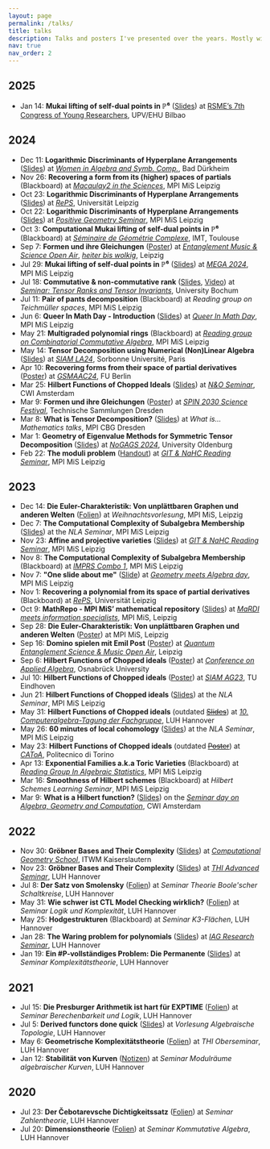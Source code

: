 ```yaml
---
layout: page
permalink: /talks/
title: talks
description: Talks and posters I've presented over the years. Mostly with PDF's.
nav: true
nav_order: 2
---
```


## 2025

- Jan 14: **Mukai lifting of self-dual points in ℙ⁶** (<a href="/assets/pdf/presentations/Mukai_Lifting_Jovenes.pdf" target="_blank">Slides</a>)
  at [RSME’s 7th Congress of Young Researchers](https://jovenes2025.rsme.es/index_en.html), UPV/EHU Bilbao


## 2024

- Dec 11: **Logarithmic Discriminants of Hyperplane Arrangements** (<a href="/assets/pdf/presentations/Logarithmic_Discriminants_of_Hyperplane_Arrangements_WIAASC.pdf" target="_blank">Slides</a>)
  at [_Women in Algebra and Symb. Comp._](https://www.computeralgebra.de/women-in-algebra-and-symbolic-computation-iii/), Bad Dürkheim
- Nov 26: **Recovering a form from its (higher) spaces of partials** (Blackboard)
  at [_Macaulay2 in the Sciences_](https://www.mis.mpg.de/events/series/macaulay2-in-the-sciences), MPI MiS Leipzig
- Oct 23: **Logarithmic Discriminants of Hyperplane Arrangements** (<a href="/assets/pdf/presentations/Logarithmic_Discriminants_of_Hyperplane_Arrangements_RePS.pdf" target="_blank">Slides</a>)
  at [_RePS_](https://sites.google.com/view/regiomontanus-phd/home), Universität Leipzig
- Oct 22: **Logarithmic Discriminants of Hyperplane Arrangements** (<a href="/assets/pdf/presentations/Logarithmic_Discriminants_of_Hyperplane_Arrangements_PosGeo.pdf" target="_blank">Slides</a>)
  at [_Positive Geometry Seminar_](https://www.mis.mpg.de/de/events/event/logarithmic-discriminants-of-hyperplane-arrangements), MPI MiS Leipzig
- Oct 3: **Computational Mukai lifting of self-dual points in ℙ⁶** (Blackboard)
  at [_Séminaire de Géométrie Complexe_](https://indico.math.cnrs.fr/event/12569/), IMT, Toulouse
- Sep 7: **Formen und ihre Gleichungen** (<a href="/assets/pdf/presentations/Formen_und_ihre_Gleichungen.pdf" target="_blank">Poster</a>)
  at [_Entanglement Music & Science Open Air_](https://www.instagram.com/quantumentanglementfestival/), [_heiter bis wolkig_](https://www.instagram.com/cafe_heiter_bis_wolkig/), Leipzig
- Jul 29: **Mukai lifting of self-dual points in ℙ⁶** (<a href="/assets/pdf/presentations/Mukai_Lifting_MEGA.pdf" target="_blank">Slides</a>)
  at [_MEGA 2024_](https://www.mis.mpg.de/events/series/mega-2024), MPI MiS Leipzig
- Jul 18: **Commutative & non-commutative rank** (<a href="/assets/pdf/presentations/Non-commutative_rank.pdf" target="_blank">Slides</a>, [Video](https://www.youtube.com/playlist?list=PLbBoaSCFITu67YJCBgv18N95t4dYOupuU))
  at [_Seminar: Tensor Ranks and Tensor Invariants_](https://qi.rub.de/tensors_ss24), University Bochum
- Jul 11: **Pair of pants decomposition** (Blackboard)
  at _Reading group on Teichmüller spaces_, MPI MiS Leipzig
- Jun 6: **Queer In Math Day - Introduction** (<a href="/assets/pdf/presentations/Queer_In_Math_Day.pdf" target="_blank">Slides</a>)
  at [_Queer In Math Day_](https://www.mis.mpg.de/de/events/series/queer-in-math-day), MPI MiS Leipzig
- May 21: **Multigraded polynomial rings** (Blackboard)
  at [_Reading group on Combinatorial Commutative Algebra_](https://www.mis.mpg.de/de/events/series/reading-group-on-combinatorial-commutative-algebra), MPI MiS Leipzig
- May 14: **Tensor Decomposition using Numerical (Non)Linear Algebra** (<a href="/assets/pdf/presentations/Tensor_Decomposition_using_Numerical_Nonlinear_Algebra_SIAM.pdf" target="_blank">Slides</a>)
  at [_SIAM LA24_](https://www.siam.org/conferences-events/past-event-archive/la24/), Sorbonne Université, Paris
- Apr 10: **Recovering forms from their space of partial derivatives** (<a href="/assets/pdf/presentations/Recovering_forms_GSMAAC24.pdf" target="_blank">Poster</a>)
  at [_GSMAAC24_](https://sites.google.com/view/gsmaac24/), FU Berlin
- Mar 25: **Hilbert Functions of Chopped Ideals** (<a href="/assets/pdf/presentations/Hilbert_Functions_of_Chopped_Ideals_CWI.pdf" target="_blank">Slides</a>)
  at [_N&O Seminar_](https://www.cwi.nl/en/groups/networks-and-optimization/more-networks-and-optimization/aco-seminar/), CWI Amsterdam
- Mar 9: **Formen und ihre Gleichungen** (<a href="/assets/pdf/presentations/Formen_und_ihre_Gleichungen.pdf" target="_blank">Poster</a>)
  at [_SPIN 2030 Science Festival_](https://spin2030.com/en/veranstaltung/spin-2030-science-festival/), Technische Sammlungen Dresden
- Mar 8: **What is Tensor Decomposition?** (<a href="/assets/pdf/presentations/What_is_Tensor_Decomposition.pdf" target="_blank">Slides</a>)
  at _What is... Mathematics talks_, MPI CBG Dresden
- Mar 1: **Geometry of Eigenvalue Methods for Symmetric Tensor Decomposition** (<a href="/assets/pdf/presentations/Geometry_of_eigenvalue_methods_for_STD.pdf" target="_blank">Slides</a>)
  at [_NoGAGS 2024_](https://uol.de/milena-wrobel/north-german-algebraic-geometry-seminar), University Oldenburg
- Feb 22: **The moduli problem** (<a href="/assets/pdf/nahc/09_Moduli_Problem.pdf" target="_blank">Handout</a>)
  at [_GIT & NaHC Reading Seminar_](/nahc/), MPI MiS Leipzig

## 2023

- Dec 14: **Die Euler-Charakteristik: Von unplättbaren Graphen und anderen Welten** (<a href="/assets/pdf/presentations/Eulercharakteristik_Schuelervortrag_23-12-14.pdf" target="_blank">Folien</a>)
  at _Weihnachtsvorlesung_, MPI MiS, Leipzig
- Dec 7: **The Computational Complexity of Subalgebra Membership** (<a href="/assets/pdf/presentations/Computational_Complexity_of_Subalgebra_Membership_MPI.pdf" target="_blank">Slides</a>)
  at the _NLA Seminar_, MPI MiS Leipzig
- Nov 23: **Affine and projective varieties** (<a href="/assets/pdf/nahc/01_Affine_and_projective_Varieties.pdf" target="_blank">Slides</a>)
  at [_GIT & NaHC Reading Seminar_](/nahc/), MPI MiS Leipzig
- Nov 8: **The Computational Complexity of Subalgebra Membership** (Blackboard)
  at [_IMPRS Combo 1_](https://www.mis.mpg.de/calendar/conferences/2023/imprscombo1.html), MPI MiS Leipzig
- Nov 7: **"One slide about me"** (<a href="/assets/pdf/presentations/Geometry_meets_Algebra_day.pdf" target="_blank">Slide</a>)
  at [_Geometry meets Algebra day_](https://www.mis.mpg.de/calendar/conferences/2023/gmad.html), MPI MiS Leipzig
- Nov 1: **Recovering a polynomial from its space of partial derivatives** (Blackboard)
  at [_RePS_](https://sites.google.com/view/regiomontanus-phd/home), Universität Leipzig
- Oct 9: **MathRepo - MPI MiS’ mathematical repository** (<a href="/assets/pdf/presentations/MaRDI_meets_information_specialists.pdf" target="_blank">Slides</a>)
  at [_MaRDI meets information specialists_](https://www.mis.mpg.de/calendar/conferences/2023/mardimeetsis.html), MPI MiS, Leipzig
- Sep 28: **Die Euler-Charakteristik: Von unplättbaren Graphen und anderen Welten** (<a href="/assets/pdf/presentations/Eulercharakteristik_Schuelervortrag.pdf" target="_blank">Poster</a>)
  at MPI MiS, Leipzig
- Sep 16: **Domino spielen mit Emil Post** (<a href="/assets/pdf/presentations/PCP_Poster.pdf" target="_blank">Poster</a>)
  at [_Quantum Entanglement Science & Music Open Air_](https://www.mis.mpg.de/events/series/quantum-entanglement-science-music-open-air), Leipzig
- Sep 6: **Hilbert Functions of Chopped ideals** (<a href="/assets/pdf/presentations/Hilbert_Functions_of_Chopped_Ideals_SIAM.pdf" target="_blank">Poster</a>)
  at [_Conference on Applied Algebra_](https://www.math-conf.uni-osnabrueck.de/conference-on-applied-algebra-in-data-science/), Osnabrück University
- Jul 10: **Hilbert Functions of Chopped ideals** (<a href="/assets/pdf/presentations/Hilbert_Functions_of_Chopped_Ideals_SIAM.pdf" target="_blank">Poster</a>)
  at [_SIAM AG23_](https://www.siam.org/conferences-events/past-event-archive/ag23/), TU Eindhoven
- Jun 21: **Hilbert Functions of Chopped ideals** (<a href="/assets/pdf/presentations/Hilbert_Functions_of_Chopped_Ideals_MPI.pdf" target="_blank">Slides</a>)
  at the _NLA Seminar_, MPI MiS Leipzig
- May 31: **Hilbert Functions of Chopped ideals** (outdated <a href="/assets/pdf/presentations/Hilbert_Functions_of_Chopped_Ideals_Hannover.pdf" target="_blank">~~Slides~~</a>)
  at [_10. Computeralgebra-Tagung der Fachgruppe_](https://konferenz.uni-hannover.de/event/83/), LUH Hannover
- May 26: **60 minutes of local cohomology** (<a href="/assets/pdf/presentations/60_minutes_of_local_cohomology_MPI.pdf" target="_blank">Slides</a>)
  at the _NLA Seminar_, MPI MiS Leipzig
- May 23: **Hilbert Functions of Chopped ideals** (outdated <a href="/assets/pdf/presentations/Hilbert_Functions_of_Chopped_Ideals_Torino.pdf" target="_blank">~~Poster~~</a>)
  at [_CAToA_](https://sites.google.com/view/commalgintorino/home), Politecnico di Torino
- Apr 13: **Exponential Families a.k.a Toric Varieties** (Blackboard)
  at [_Reading Group In Algebraic Statistics_](https://emduart2.github.io/2023/03/15/ReadingGroupAstat.html), MPI MiS Leipzig
- Mar 16: **Smoothness of Hilbert schemes** (Blackboard)
  at _Hilbert Schemes Learning Seminar_, MPI MiS Leipzig
- Mar 9: **What is a Hilbert function?** (<a href="/assets/pdf/presentations/What_is_a_Hilbert_function_CWI.pdf" target="_blank">Slides</a>)
  on the [_Seminar day on Algebra, Geometry and Computation_](https://simontelen.webnode.page/l/algebra-geometry-and-computation-at-cwi/), CWI Amsterdam

## 2022

- Nov 30: **Gröbner Bases and Their Complexity** (<a href="/assets/pdf/presentations/Groebner_Bases_and_Their_Complexity_ITWM.pdf" target="_blank">Slides</a>)
  at [_Computational Geometry School_](https://www.mathematik.uni-kl.de/~boehm/computationalgeometryschool/), ITWM Kaiserslautern
- Nov 23: **Gröbner Bases and Their Complexity** (<a href="/assets/pdf/presentations/Groebner_Bases_and_Their_Complexity_THI.pdf" target="_blank">Slides</a>)
  at [_THI Advanced Seminar_](https://www.thi.uni-hannover.de/en/research/advanced-seminar), LUH Hannover
- Jul 8: **Der Satz von Smolensky** (<a href="/assets/pdf/presentations/Der_Satz_von_Smolensky.pdf" target="_blank">Folien</a>)
  at _Seminar Theorie Boole'scher Schaltkreise_, LUH Hannover
- May 31: **Wie schwer ist CTL Model Checking wirklich?** (<a href="/assets/pdf/presentations/CTL_Model_Checking.pdf" target="_blank">Folien</a>)
  at _Seminar Logik und Komplexität_, LUH Hannover
- May 25: **Hodgestrukturen** (Blackboard)
  at _Seminar K3-Flächen_, LUH Hannover
- Jan 28: **The Waring problem for polynomials** (<a href="/assets/pdf/presentations/The_Waring_problem_for_polynomials_IAG.pdf" target="_blank">Slides</a>)
  at [_IAG Research Seminar_](https://www.iag.uni-hannover.de/en/activities/research-seminar), LUH Hannover
- Jan 19: **Ein \#P-vollständiges Problem: Die Permanente** (<a href="/assets/pdf/presentations/Die_Permanente.pdf" target="_blank">Slides</a>)
  at _Seminar Komplexitätstheorie_, LUH Hannover

## 2021

- Jul 15: **Die Presburger Arithmetik ist hart für EXPTIME** (<a href="/assets/pdf/presentations/Die_Presburger_Arithmetik_ist_hart_fuer_EXPTIME.pdf" target="_blank">Folien</a>)
  at _Seminar Berechenbarkeit und Logik_, LUH Hannover
- Jul 5: **Derived functors done quick** (<a href="/assets/pdf/presentations/Derived_functors_done_quick.pdf" target="_blank">Slides</a>)
  at _Vorlesung Algebraische Topologie_, LUH Hannover
- May 6: **Geometrische Komplexitätstheorie** (<a href="/assets/pdf/presentations/Geometrische_Komplexitaetstheorie.pdf" target="_blank">Folien</a>)
  at _THI Oberseminar_, LUH Hannover
- Jan 12: **Stabilität von Kurven** (<a href="/assets/pdf/presentations/Stabilitaet_von_Kurven.pdf" target="_blank">Notizen</a>)
  at _Seminar Modulräume algebraischer Kurven_, LUH Hannover

## 2020

- Jul 23: **Der Čebotarevsche Dichtigkeitssatz** (<a href="/assets/pdf/presentations/Der_Cebotarevsche_Dichtigkeitssatz.pdf" target="_blank">Folien</a>)
  at _Seminar Zahlentheorie_, LUH Hannover
- Jul 20: **Dimensionstheorie** (<a href="/assets/pdf/presentations/Dimensionstheorie.pdf" target="_blank">Folien</a>)
  at _Seminar Kommutative Algebra_, LUH Hannover
